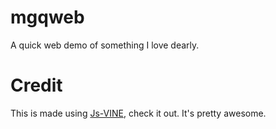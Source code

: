 # mgqweb #
A quick web demo of something I love dearly.

# Credit #
This is made using [Js-VINE](https://github.com/jdeisenberg/js-vine), check it out. It's pretty awesome.